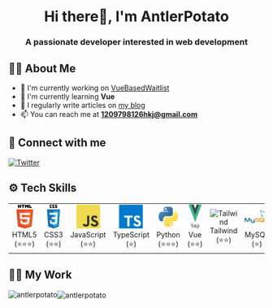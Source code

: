 <h1 align="center">Hi there👋, I'm AntlerPotato</h1>  
<h3 align="center">A passionate developer interested in web development</h3>  

## 👨‍💻 About Me  
* 🔭 I'm currently working on [VueBasedWaitlist](https://web-course-1-ten.vercel.app/)  
* 🌱 I'm currently learning **Vue**  
* 📝 I regularly write articles on [my blog](https://antler.ongridea.com/)  
* 📫 You can reach me at **1209798126hkj@gmail.com**  

## 🔗 Connect with me  
<a href="https://twitter.com/antlerpotato">  
  <img src="https://raw.githubusercontent.com/rahuldkjain/github-profile-readme-generator/master/src/images/icons/Social/twitter.svg" width="30" height="40" alt="Twitter"/>  
</a>  

## ⚙️ Tech Skills  
<table>  
  <tr>  
    <td align="center" width="96">  
      <img src="https://raw.githubusercontent.com/devicons/devicon/master/icons/html5/html5-original-wordmark.svg" width="48" height="48" alt="HTML5" />  
      <br>HTML5<br>(⭐️⭐️⭐️)  
    </td>  
    <td align="center" width="96">  
      <img src="https://raw.githubusercontent.com/devicons/devicon/master/icons/css3/css3-original-wordmark.svg" width="48" height="48" alt="CSS3" />  
      <br>CSS3<br>(⭐️⭐️)  
    </td>  
    <td align="center" width="96">  
      <img src="https://raw.githubusercontent.com/devicons/devicon/master/icons/javascript/javascript-original.svg" width="48" height="48" alt="JavaScript" />  
      <br>JavaScript<br>(⭐️⭐️)  
    </td>  
    <td align="center" width="96">  
      <img src="https://raw.githubusercontent.com/devicons/devicon/master/icons/typescript/typescript-original.svg" width="48" height="48" alt="TypeScript" />  
      <br>TypeScript<br>(⭐️)  
    </td>  
    <td align="center" width="96">  
      <img src="https://raw.githubusercontent.com/devicons/devicon/master/icons/python/python-original.svg" width="48" height="48" alt="Python" />  
      <br>Python<br>(⭐️⭐️⭐️)  
    </td>  
    <td align="center" width="96">  
      <img src="https://raw.githubusercontent.com/devicons/devicon/master/icons/vuejs/vuejs-original-wordmark.svg" width="48" height="48" alt="Vue" />  
      <br>Vue<br>(⭐️⭐️)  
    </td>  
    <td align="center" width="96">  
      <img src="https://www.vectorlogo.zone/logos/tailwindcss/tailwindcss-icon.svg" width="48" height="48" alt="Tailwind" />  
      <br>Tailwind<br>(⭐️⭐️)  
    </td>  
    <td align="center" width="96">  
      <img src="https://raw.githubusercontent.com/devicons/devicon/master/icons/mysql/mysql-original-wordmark.svg" width="48" height="48" alt="MySQL" />  
      <br>MySQL<br>(⭐)  
    </td>  
  </tr>  
</table>  

## 👨‍🎓 My Work
<!-- <p>&nbsp;<img align="center" src="https://github-readme-stats.vercel.app/api?username=antlerpotato&show_icons=true&locale=en" alt="antlerpotato" /></p> 
-->

<p>  
  <img align="left" src="https://github-readme-stats.vercel.app/api/top-langs?username=antlerpotato&show_icons=true&locale=en&layout=compact" alt="antlerpotato" />  
</p>  

<p>  
  <img align="center" src="https://github-readme-streak-stats.herokuapp.com/?user=antlerpotato&" alt="antlerpotato" />  
</p>
